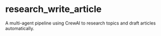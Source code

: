 # research_write_article

A multi-agent pipeline using CrewAI to research topics and draft articles automatically.
